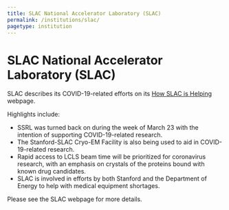 ```yaml
---
title: SLAC National Accelerator Laboratory (SLAC)
permalink: /institutions/slac/
pagetype: institution
---
```


# SLAC National Accelerator Laboratory (SLAC)

  SLAC describes its COVID-19-related efforts on its [How SLAC is Helping](https://emergency.slac.stanford.edu/coronavirus#helping) webpage. 

  Highlights include:

  * SSRL was turned back on during the week of March 23 with the intention of supporting COVID-19-related research. 
  * The Stanford-SLAC Cryo-EM Facility is also being used to aid in COVID-19-related research.
  * Rapid access to LCLS beam time will be prioritized for coronavirus research, with an emphasis on crystals of the proteins bound with known drug candidates. 
  * SLAC is involved in efforts by both Stanford and the Department of Energy to help with medical equipment shortages.
  
Please see the SLAC webpage for more details.

